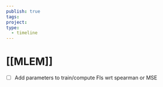 ```yaml
---
publish: true
tags: 
project: 
type:
  - timeline
---
```

# [[MLEM]]
- [ ] Add parameters to train/compute FIs wrt spearman or MSE